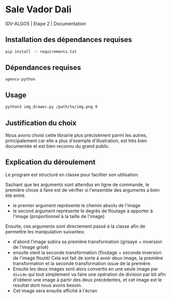 # Sale Vador Dali

IDV-ALGO5 | Etape 2 | Documentation

## Installation des dépendances requises
```bash
pip install -r requirements.txt
```

## Dépendances requises
`opencv-python`

## Usage
```bash
python3 img_drawer.py /path/to/img.png 9
```

## Justification du choix

Nous avons choisi cette librairie plus précisément parmi les autres, principalement car elle a plus d'exemple d'illustration, est très bien documentée et est bien reconnu du grand public.

## Explication du déroulement

Le program est structuré en classe pour faciliter son utilisation.

Sachant que les arguments sont attendus en ligne de commande, le première chose à faire est de vérifier si l'ensemble des arguments a bien été entré.
- le premier argument représente le chemin absolu de l'image
- le second argument représente le degrès de floutage à apporter à l'image (proportionnel à la taille de l'image)

Ensuite, ces arguments sont directement passé à la classe afin de permettre les manipulation suivantes:
- d'abord l'image subira sa première transformation (grisaye + inversion de l'image grisé)
- ensuite vient la seconde transformation (floutage + seconde inversion de l'image flouté)
Cela est fait de sorte à avoir deux image, la première transformation et la seconde transformation issue de la première.
- Ensuite les deux images sont alors convertis en une seule image par `divide` qui tout simplement va faire une opération de division par bit afin d'obtenir une image à partir des deux précédentes, et cet image est le resultat dont nous avons besoin.
- Cet image sera ensuite affiché à l'écran